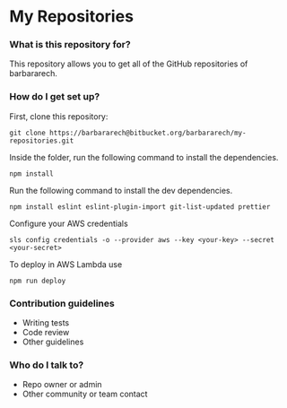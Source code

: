 # My Repositories #

### What is this repository for? ###

This repository allows you to get all of the GitHub repositories of barbararech.

### How do I get set up? ###

First, clone this repository:

```
git clone https://barbararech@bitbucket.org/barbararech/my-repositories.git
```

Inside the folder, run the following command to install the dependencies.

```
npm install
```

Run the following command to install the dev dependencies.

```
npm install eslint eslint-plugin-import git-list-updated prettier
```
Configure your AWS  credentials

```
sls config credentials -o --provider aws --key <your-key> --secret <your-secret> 
```

To deploy in AWS Lambda use 

```
npm run deploy
```

### Contribution guidelines ###

* Writing tests
* Code review
* Other guidelines

### Who do I talk to? ###

* Repo owner or admin
* Other community or team contact